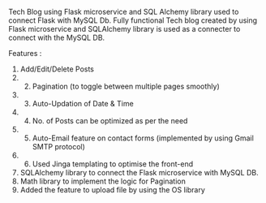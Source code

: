 Tech Blog using Flask microservice and SQL Alchemy library used to connect Flask with MySQL Db.
Fully functional Tech blog created by using Flask microservice and SQLAlchemy library is used as a connecter to connect with the MySQL DB.

Features : 
1) Add/Edit/Delete Posts 
2) 2) Pagination (to toggle between multiple pages smoothly) 
3) 3) Auto-Updation of Date & Time 
4) 4) No. of Posts can be optimized as per the need 
5) 5) Auto-Email feature on contact forms (implemented by using Gmail SMTP protocol) 
6) 6) Used Jinga templating to optimise the front-end
7) SQLAlchemy library to connect the Flask microservice with MySQL DB.
8) Math library to implement the logic for Pagination
9) Added the feature to upload file by using the OS library 


